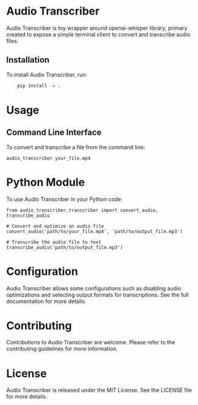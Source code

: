 # Audio Transcriber

Audio Transcriber is toy wrapper around openai-whisper library, primary created to expose a simple terminal client to convert and transcribe audio files.

## Installation

To install Audio Transcriber, run:

```bash
    pip install -e .
```

# Usage

## Command Line Interface
To convert and transcribe a file from the command line:

```
audio_transcriber your_file.mp4
```

# Python Module

To use Audio Transcriber in your Python code:

```
from audio_transcriber.transcriber import convert_audio, transcribe_audio

# Convert and optimize an audio file
convert_audio('path/to/your_file.mp4', 'path/to/output_file.mp3')

# Transcribe the audio file to text
transcribe_audio('path/to/output_file.mp3')
```

# Configuration

Audio Transcriber allows some configurations such as disabling audio optimizations and selecting output formats for transcriptions. See the full documentation for more details.

# Contributing
Contributions to Audio Transcriber are welcome. Please refer to the contributing guidelines for more information.

# License
Audio Transcriber is released under the MIT License. See the LICENSE file for more details.
